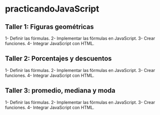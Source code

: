 # practicandoJavaScript

## Taller 1: Figuras geométricas
1- Definir las fórmulas.
2- Implementar las fórmulas en JavaScript.
3- Crear funciones.
4- Integrar JavaScript con HTML.

## Taller 2: Porcentajes y descuentos
1- Definir las fórmulas.
2- Implementar las fórmulas en JavaScript.
3- Crear funciones.
4- Integrar JavaScript con HTML.

## Taller 3: promedio, mediana y moda
1- Definir las fórmulas.
2- Implementar las fórmulas en JavaScript.
3- Crear funciones.
4- Integrar JavaScript con HTML.